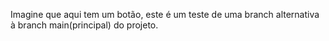 Imagine que aqui tem um botão, este é um teste de uma branch alternativa à branch main(principal) do projeto.